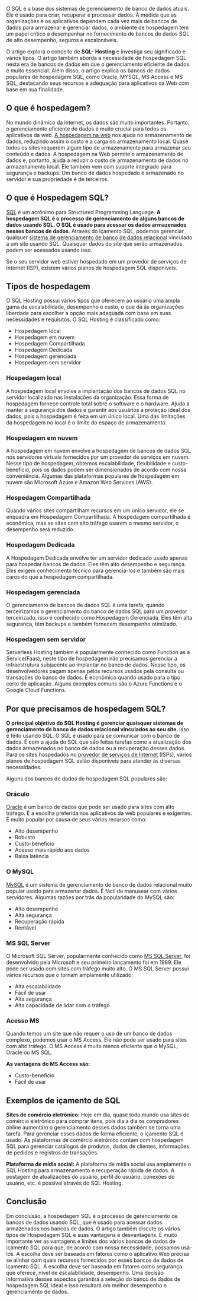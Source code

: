 O SQL é a base dos sistemas de gerenciamento de banco de dados atuais. Ele é usado para criar, recuperar e processar dados. À medida que as organizações e os aplicativos dependem cada vez mais de bancos de dados para armazenar e gerenciar dados, o ambiente de hospedagem tem um papel crítico a desempenhar no fornecimento de bancos de dados SQL de alto desempenho, seguros e escalonáveis.

O artigo explora o conceito de **SQL- Hosting** e investiga seu significado e vários tipos. O artigo também aborda a necessidade de hospedagem SQL nesta era de bancos de dados em que o gerenciamento eficiente de dados é muito essencial. Além disso, o artigo explica os bancos de dados populares de hospedagem SQL, como Oracle, MYSQL, MS Access e MS SQL, destacando seus recursos e adequação para aplicativos da Web com base em sua finalidade.

## O que é hospedagem?

No mundo dinâmico da internet, os dados são muito importantes. Portanto, o gerenciamento eficiente de dados é muito crucial para todos os aplicativos da web. [A hospedagem na web](https://www.geeksforgeeks.org/what-is-a-web-hosting/) nos ajuda no armazenamento de dados, reduzindo assim o custo e a carga do armazenamento local. Quase todos os sites requerem algum tipo de armazenamento para armazenar seu conteúdo e dados. A hospedagem na Web permite o armazenamento de dados e, portanto, ajuda a reduzir o custo de armazenamento de dados no armazenamento local. Ele também vem com suporte integrado para segurança e backups. Um banco de dados hospedado é armazenado no servidor e sua propriedade é de terceiros.

## O que é Hospedagem SQL?

[SQL](https://www.geeksforgeeks.org/sql-tutorial/) é um acrônimo para Structured Programming Language. **A hospedagem SQL é o processo de gerenciamento de alguns bancos de dados usando SQL. O SQL é usado para acessar os dados armazenados nesses bancos de dados**. Através do içamento SQL, podemos gerenciar qualquer [sistema de gerenciamento de banco de dados relacional](https://www.geeksforgeeks.org/rdbms-full-form/) vinculado a um site usando SQL. Quaisquer dados do site que serão armazenados podem ser acessados usando isso.

Se o seu servidor web estiver hospedado em um provedor de serviços de Internet (ISP), existem vários planos de hospedagem SQL disponíveis.

## Tipos de hospedagem

O SQL Hosting possui vários tipos que oferecem ao usuário uma ampla gama de escalabilidade, desempenho e custo, o que dá às organizações liberdade para escolher a opção mais adequada com base em suas necessidades e requisitos. O SQL Hosting é classificado como:

- Hospedagem local
- Hospedagem em nuvem
- Hospedagem Compartilhada
- Hospedagem Dedicada
- Hospedagem gerenciada
- Hospedagem sem servidor

### **Hospedagem local**

A hospedagem local envolve a implantação dos bancos de dados SQL no servidor localizado nas instalações da organização. Essa forma de hospedagem fornece controle total sobre o software e o hardware. Ajuda a manter a segurança dos dados e garantir aos usuários a proteção ideal dos dados, pois a hospedagem é feita em um único local. Uma das limitações da hospedagem no local é o limite do espaço de armazenamento.

### **Hospedagem em nuvem**

A hospedagem em nuvem envolve a hospedagem de bancos de dados SQL nos servidores virtuais fornecidos por um provedor de serviços em nuvem. Nesse tipo de hospedagem, obtemos escalabilidade, flexibilidade e custo-benefício, pois os dados podem ser dimensionados de acordo com nossa conveniência. Algumas das plataformas populares de hospedagem em nuvem são Microsoft Azure e Amazon Web Services (AWS).

### **Hospedagem Compartilhada**

Quando vários sites compartilham recursos em um único servidor, ele se enquadra em Hospedagem Compartilhada. A hospedagem compartilhada é econômica, mas se sites com alto tráfego usarem o mesmo servidor, o desempenho será reduzido.

### **Hospedagem Dedicada**

A Hospedagem Dedicada envolve ter um servidor dedicado usado apenas para hospedar bancos de dados. Eles têm alto desempenho e segurança. Eles exigem conhecimento técnico para gerenciá-los e também são mais caros do que a hospedagem compartilhada.

### **Hospedagem gerenciada**

O gerenciamento de bancos de dados SQL é uma tarefa, quando terceirizamos o gerenciamento do banco de dados SQL para um provedor terceirizado, isso é conhecido como Hospedagem Gerenciada. Eles têm alta segurança, têm backups e também fornecem desempenho otimizado.

### **Hospedagem sem servidor**

Serverless Hosting também é popularmente conhecido como Function as a Service(Faas), neste tipo de hospedagem não precisamos gerenciar a infraestrutura subjacente ao implantar no banco de dados. Nesse tipo, os desenvolvedores pagam apenas pelos recursos usados pela consulta ou transações do banco de dados. É econômico quando usado para o tipo certo de aplicação. Alguns exemplos comuns são o Azure Functions e o Google Cloud Functions.

## **Por que precisamos de hospedagem SQL?**

**O principal objetivo do SQL Hosting é gerenciar quaisquer sistemas de gerenciamento de banco de dados relacional vinculados ao seu site**, isso é feito usando SQL. O SQL é usado para se comunicar com o banco de dados. É com a ajuda do SQL que são feitas tarefas como a atualização dos dados armazenados no banco de dados ou a recuperação desses dados. Para os sites hospedados no [provedor de serviços de Internet](https://www.geeksforgeeks.org/isp-full-form/) (ISPs), vários planos de hospedagem SQL estão disponíveis para atender às diversas necessidades.

Alguns dos bancos de dados de hospedagem SQL populares são:

### Oráculo

[Oracle](https://www.geeksforgeeks.org/features-of-oracle-server/) é um banco de dados que pode ser usado para sites com alto tráfego. É a escolha preferida nos aplicativos da web populares e exigentes. É muito popular por causa de seus vários recursos como:

- Alto desempenho
- Robusto
- Custo-benefício
- Acesso mais rápido aos dados
- Baixa latência

### O MySQL

[MySQL](https://www.geeksforgeeks.org/mysql-introdution/) é um sistema de gerenciamento de banco de dados relacional muito popular usado para armazenar dados. É fácil de manusear com vários servidores. Algumas razões por trás da popularidade do MySQL são:

- Alto desempenho
- Alta segurança
- Recuperação rápida
- Rentável

### MS SQL Server

O Microsoft SQL Server, popularmente conhecido como [MS SQL Server](https://www.geeksforgeeks.org/introduction-of-ms-sql-server/), foi desenvolvido pela Microsoft e seu primeiro lançamento foi em 1989. Ele pode ser usado com sites com tráfego muito alto. O MS SQL Server possui vários recursos que o tornam amplamente utilizado:

- Alta escalabilidade
- Fácil de usar
- Alta segurança
- Alta capacidade de lidar com o tráfego

### Acesso MS

Quando temos um site que não requer o uso de um banco de dados complexo, podemos usar o MS Access. Ele não pode ser usado para sites com alto tráfego. O MS Access é muito menos eficiente que o MySQL, Oracle ou MS SQL.

**As vantagens** **do MS Access são:**

- Custo-beneficio
- Fácil de usar

## Exemplos de içamento de SQL

**Sites de comércio eletrônico:** Hoje em dia, quase todo mundo usa sites de comércio eletrônico para comprar itens, pois dia a dia os compradores online aumentam o gerenciamento desses dados também se torna uma tarefa. Para gerenciar esses dados de forma eficiente, o içamento SQL é usado. As plataformas de comércio eletrônico contam com hospedagem SQL para gerenciar catálogos de produtos, dados de clientes, informações de pedidos e registros de transações.

**Plataforma de mídia social:** A plataforma de mídia social usa amplamente o SQL Hosting para armazenamento e recuperação rápida de dados. A postagem de atualizações do usuário, perfil do usuário, conexões do usuário, etc. é possível através do SQL Hosting.

## Conclusão

Em conclusão, a hospedagem SQL é o processo de gerenciamento de bancos de dados usando SQL, que é usado para acessar dados armazenados nos bancos de dados. O artigo também discute os vários tipos de Hospedagem SQL e suas vantagens e desvantagens. É muito importante ver as vantagens e limites dos vários bancos de dados de içamento SQL para que, de acordo com nossa necessidade, possamos usá-los. A escolha deve ser baseada em fatores como o aplicativo Web precisa se alinhar com quais recursos fornecidos por esses bancos de dados de içamento SQL. A escolha deve ser baseada em fatores como segurança que oferece, nível de escalabilidade, desempenho. Uma decisão informativa desses aspectos garantirá a seleção do banco de dados de hospedagem SQL ideal e isso resultará em melhor desempenho e gerenciamento de dados.


